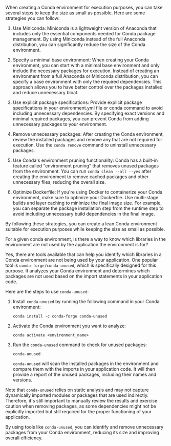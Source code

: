 When creating a Conda environment for execution purposes, you can take several steps to keep the size as small as possible. Here are some strategies you can follow:

1. Use Miniconda: Miniconda is a lightweight version of Anaconda that includes only the essential components needed for Conda package management. By using Miniconda instead of the full Anaconda distribution, you can significantly reduce the size of the Conda environment.

2. Specify a minimal base environment: When creating your Conda environment, you can start with a minimal base environment and only include the necessary packages for execution. Instead of creating an environment from a full Anaconda or Miniconda distribution, you can specify a base environment with only the required dependencies. This approach allows you to have better control over the packages installed and reduce unnecessary bloat.

3. Use explicit package specifications: Provide explicit package specifications in your environment.yml file or conda command to avoid including unnecessary dependencies. By specifying exact versions and minimal required packages, you can prevent Conda from adding unnecessary packages to your environment.

4. Remove unnecessary packages: After creating the Conda environment, review the installed packages and remove any that are not required for execution. Use the `conda remove` command to uninstall unnecessary packages.

5. Use Conda's environment pruning functionality: Conda has a built-in feature called "environment pruning" that removes unused packages from the environment. You can run `conda clean --all --yes` after creating the environment to remove cached packages and other unnecessary files, reducing the overall size.

6. Optimize Dockerfile: If you're using Docker to containerize your Conda environment, make sure to optimize your Dockerfile. Use multi-stage builds and layer caching to minimize the final image size. For example, you can separate the package installation step from the runtime step to avoid including unnecessary build dependencies in the final image.

By following these strategies, you can create a lean Conda environment suitable for execution purposes while keeping the size as small as possible.

For a given conda environment, is there a way to know which libraries in the environment are not used by the application the environment is for?

Yes, there are tools available that can help you identify which libraries in a Conda environment are not being used by your application. One popular tool is `conda-forge/conda-unused`, which is specifically designed for this purpose. It analyzes your Conda environment and determines which packages are not used based on the import statements in your application code.

Here are the steps to use `conda-unused`:

1. Install `conda-unused` by running the following command in your Conda environment:
   ```
   conda install -c conda-forge conda-unused
   ```

2. Activate the Conda environment you want to analyze:
   ```
   conda activate <environment_name>
   ```

3. Run the `conda-unused` command to check for unused packages:
   ```
   conda-unused
   ```

   `conda-unused` will scan the installed packages in the environment and compare them with the imports in your application code. It will then provide a report of the unused packages, including their names and versions.

Note that `conda-unused` relies on static analysis and may not capture dynamically imported modules or packages that are used indirectly. Therefore, it's still important to manually review the results and exercise caution when removing packages, as some dependencies might not be explicitly imported but still required for the proper functioning of your application.

By using tools like `conda-unused`, you can identify and remove unnecessary packages from your Conda environment, reducing its size and improving overall efficiency.

